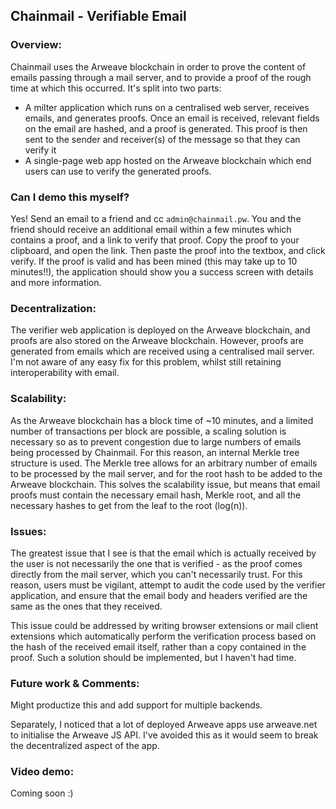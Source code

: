 ## Chainmail - Verifiable Email

### Overview:

Chainmail uses the Arweave blockchain in order to prove the content of emails passing through a mail server, and to provide a proof of the rough time at which this occurred. It's split into two parts: 

- A milter application which runs on a centralised web server, receives emails, and generates proofs. Once an email is received, relevant fields on the email are hashed, and a proof is generated. This proof is then sent to the sender and receiver(s) of the message so that they can verify it
- A single-page web app hosted on the Arweave blockchain which end users can use to verify the generated proofs.

### Can I demo this myself?

Yes! Send an email to a friend and cc `admin@chainmail.pw`. You and the friend should receive an additional email within a few minutes which contains a proof, and a link to verify that proof. Copy the proof to your clipboard, and open the link. Then paste the proof into the textbox, and click verify. If the proof is valid and has been mined (this may take up to 10 minutes!!), the application should show you a success screen with details and more information. 

### Decentralization:

The verifier web application is deployed on the Arweave blockchain, and proofs are also stored on the Arweave blockchain. However, proofs are generated from emails which are received using a centralised mail server. I'm not aware of any easy fix for this problem, whilst still retaining interoperability with email.

### Scalability:

As the Arweave blockchain has a block time of ~10 minutes, and a limited number of transactions per block are possible, a scaling solution is necessary so as to prevent congestion due to large numbers of emails being processed by Chainmail. For this reason, an internal Merkle tree structure is used. The Merkle tree allows for an arbitrary number of emails to be processed by the mail server, and for the root hash to be added to the Arweave blockchain. This solves the scalability issue, but means that email proofs must contain the necessary email hash, Merkle root, and all the necessary hashes to get from the leaf to the root (log(n)).

### Issues:

The greatest issue that I see is that the email which is actually received by the user is not necessarily the one that is verified - as the proof comes directly from the mail server, which you can't necessarily trust. For this reason, users must be vigilant, attempt to audit the code used by the verifier application, and ensure that the email body and headers verified are the same as the ones that they received.

This issue could be addressed by writing browser extensions or mail client extensions which automatically perform the verification process based on the hash of the received email itself, rather than a copy contained in the proof. Such a solution should be implemented, but I haven't had time.

### Future work & Comments:

Might productize this and add support for multiple backends. 

Separately, I noticed that a lot of deployed Arweave apps use arweave.net to initialise the Arweave JS API. I've avoided this as it would seem to break the decentralized aspect of the app.

### Video demo:

Coming soon :)